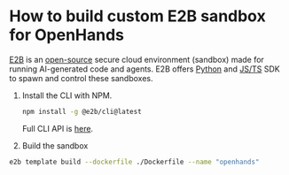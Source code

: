 # How to build custom E2B sandbox for OpenHands

[E2B](https://e2b.dev) is an [open-source](https://github.com/e2b-dev/e2b) secure cloud environment (sandbox) made for running AI-generated code and agents. E2B offers [Python](https://pypi.org/project/e2b/) and [JS/TS](https://www.npmjs.com/package/e2b) SDK to spawn and control these sandboxes.


1. Install the CLI with NPM.
    ```sh
    npm install -g @e2b/cli@latest
    ```
    Full CLI API is [here](https://e2b.dev/docs/cli/installation).

1. Build the sandbox
  ```sh
  e2b template build --dockerfile ./Dockerfile --name "openhands"
  ```
